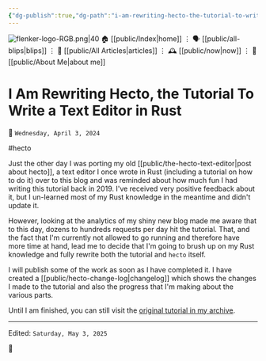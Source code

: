 ```yaml
---
{"dg-publish":true,"dg-path":"i-am-rewriting-hecto-the-tutorial-to-write-a-text-editor-in-rust.md","dg-permalink":"i-am-rewriting-hecto-the-tutorial-to-write-a-text-editor-in-rust/","permalink":"/i-am-rewriting-hecto-the-tutorial-to-write-a-text-editor-in-rust/","title":"I Am Rewriting Hecto, the Tutorial To Write a Text Editor in Rust"}
---
```



<div class="transclusion internal-embed is-loaded"><div class="markdown-embed">




![flenker-logo-RGB.png|40](/img/user/attachments/flenker-logo-RGB.png)
🏠 [[public/Index\|home]]  ⋮ 🗣️ [[public/all-blips\|blips]] ⋮  📝 [[public/All Articles\|articles]]  ⋮ 🕰️ [[public/now\|now]] ⋮ 🪪 [[public/About Me\|about me]]


</div></div>


# I Am Rewriting Hecto, the Tutorial To Write a Text Editor in Rust
<p><span>📆 <code>Wednesday, April 3, 2024</code></span></p>
#hecto

Just the other day I was porting my old [[public/the-hecto-text-editor\|post about hecto]], a text editor I once wrote in Rust (including a tutorial on how to do it) over to this blog and was reminded about how much fun I had writing this tutorial back in 2019. I've received very positive feedback about it, but I un-learned most of my Rust knowledge in the meantime and didn't update it.

However, looking at the analytics of my shiny new blog made me aware that to this day, dozens to hundreds requests per day hit the tutorial. That, and the fact that I'm currently not allowed to go running and therefore have more time at hand, lead me to decide that I'm going to brush up on my Rust knowledge and fully rewrite both the tutorial and `hecto` itself.

I will publish some of the work as soon as I have completed it. I have created a [[public/hecto-change-log\|changelog]] which shows the changes I made to the tutorial and also the progress that I'm making about the various parts.

Until I am finished, you can still visit the [original tutorial in my archive](https://archive.flenker.blog/hecto/).

- - -
<p><span>Edited: <code>Saturday, May 3, 2025</code></span></p>
👾
